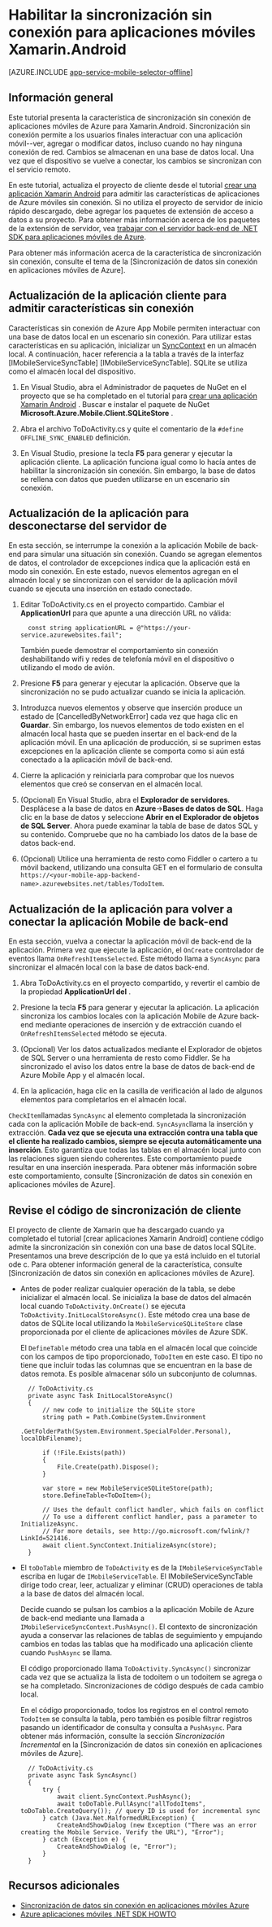 <properties
    pageTitle="Habilitar la sincronización sin conexión para su aplicación de Azure Mobile (Xamarin Android)"
    description="Aprenda a usar la aplicación servicio Mobile App a caché y sincronización de datos sin conexión en la aplicación Xamarin Android"
    documentationCenter="xamarin"
    authors="adrianhall"
    manager="dwrede"
    editor=""
    services="app-service\mobile"/>

<tags
    ms.service="app-service-mobile"
    ms.workload="mobile"
    ms.tgt_pltfrm="mobile-xamarin-android"
    ms.devlang="dotnet"
    ms.topic="article"
    ms.date="10/01/2016"
    ms.author="adrianha"/>

# <a name="enable-offline-sync-for-your-xamarinandroid-mobile-app"></a>Habilitar la sincronización sin conexión para aplicaciones móviles Xamarin.Android

[AZURE.INCLUDE [app-service-mobile-selector-offline](../../includes/app-service-mobile-selector-offline.md)]

## <a name="overview"></a>Información general

Este tutorial presenta la característica de sincronización sin conexión de aplicaciones móviles de Azure para Xamarin.Android. Sincronización sin conexión permite a los usuarios finales interactuar con una aplicación móvil--ver, agregar o modificar datos, incluso cuando no hay ninguna conexión de red. Cambios se almacenan en una base de datos local.
Una vez que el dispositivo se vuelve a conectar, los cambios se sincronizan con el servicio remoto.

En este tutorial, actualiza el proyecto de cliente desde el tutorial [crear una aplicación Xamarin Android] para admitir las características de aplicaciones de Azure móviles sin conexión. Si no utiliza el proyecto de servidor de inicio rápido descargado, debe agregar los paquetes de extensión de acceso a datos a su proyecto. Para obtener más información acerca de los paquetes de la extensión de servidor, vea [trabajar con el servidor back-end de .NET SDK para aplicaciones móviles de Azure](app-service-mobile-dotnet-backend-how-to-use-server-sdk.md).

Para obtener más información acerca de la característica de sincronización sin conexión, consulte el tema de la [Sincronización de datos sin conexión en aplicaciones móviles de Azure].

## <a name="update-the-client-app-to-support-offline-features"></a>Actualización de la aplicación cliente para admitir características sin conexión

Características sin conexión de Azure App Mobile permiten interactuar con una base de datos local en un escenario sin conexión. Para utilizar estas características en su aplicación, inicializar un [SyncContext] en un almacén local. A continuación, hacer referencia a la tabla a través de la interfaz [IMobileServiceSyncTable] [IMobileServiceSyncTable]. SQLite se utiliza como el almacén local del dispositivo.

1. En Visual Studio, abra el Administrador de paquetes de NuGet en el proyecto que se ha completado en el tutorial para [crear una aplicación Xamarin Android] .  Buscar e instalar el paquete de NuGet **Microsoft.Azure.Mobile.Client.SQLiteStore** .

2. Abra el archivo ToDoActivity.cs y quite el comentario de la `#define OFFLINE_SYNC_ENABLED` definición.

3. En Visual Studio, presione la tecla **F5** para generar y ejecutar la aplicación cliente. La aplicación funciona igual como lo hacía antes de habilitar la sincronización sin conexión. Sin embargo, la base de datos se rellena con datos que pueden utilizarse en un escenario sin conexión.

## <a name="update-sync"></a>Actualización de la aplicación para desconectarse del servidor de

En esta sección, se interrumpe la conexión a la aplicación Mobile de back-end para simular una situación sin conexión. Cuando se agregan elementos de datos, el controlador de excepciones indica que la aplicación está en modo sin conexión. En este estado, nuevos elementos agregan en el almacén local y se sincronizan con el servidor de la aplicación móvil cuando se ejecuta una inserción en estado conectado.

1. Editar ToDoActivity.cs en el proyecto compartido. Cambiar el **ApplicationUrl** para que apunte a una dirección URL no válida:

         const string applicationURL = @"https://your-service.azurewebsites.fail";

    También puede demostrar el comportamiento sin conexión deshabilitando wifi y redes de telefonía móvil en el dispositivo o utilizando el modo de avión.

2. Presione **F5** para generar y ejecutar la aplicación. Observe que la sincronización no se pudo actualizar cuando se inicia la aplicación.

3. Introduzca nuevos elementos y observe que inserción produce un estado de [CancelledByNetworkError] cada vez que haga clic en **Guardar**. Sin embargo, los nuevos elementos de todo existen en el almacén local hasta que se pueden insertar en el back-end de la aplicación móvil.  En una aplicación de producción, si se suprimen estas excepciones en la aplicación cliente se comporta como si aún está conectado a la aplicación móvil de back-end.

4. Cierre la aplicación y reiniciarla para comprobar que los nuevos elementos que creó se conservan en el almacén local.

5. (Opcional) En Visual Studio, abra el **Explorador de servidores**. Desplácese a la base de datos en **Azure**->**Bases de datos de SQL**. Haga clic en la base de datos y seleccione **Abrir en el Explorador de objetos de SQL Server**. Ahora puede examinar la tabla de base de datos SQL y su contenido. Compruebe que no ha cambiado los datos de la base de datos back-end.

6. (Opcional) Utilice una herramienta de resto como Fiddler o cartero a tu móvil backend, utilizando una consulta GET en el formulario de consulta `https://<your-mobile-app-backend-name>.azurewebsites.net/tables/TodoItem`.

## <a name="update-online-app"></a>Actualización de la aplicación para volver a conectar la aplicación Mobile de back-end

En esta sección, vuelva a conectar la aplicación móvil de back-end de la aplicación. Primera vez que ejecute la aplicación, el `OnCreate` controlador de eventos llama `OnRefreshItemsSelected`. Este método llama a `SyncAsync` para sincronizar el almacén local con la base de datos back-end.

1. Abra ToDoActivity.cs en el proyecto compartido, y revertir el cambio de la propiedad **ApplicationUrl del** .

2. Presione la tecla **F5** para generar y ejecutar la aplicación. La aplicación sincroniza los cambios locales con la aplicación Mobile de Azure back-end mediante operaciones de inserción y de extracción cuando el `OnRefreshItemsSelected` método se ejecuta.

3. (Opcional) Ver los datos actualizados mediante el Explorador de objetos de SQL Server o una herramienta de resto como Fiddler. Se ha sincronizado el aviso los datos entre la base de datos de back-end de Azure Mobile App y el almacén local.

4. En la aplicación, haga clic en la casilla de verificación al lado de algunos elementos para completarlos en el almacén local.

  `CheckItem`llamadas `SyncAsync` al elemento completada la sincronización cada con la aplicación Mobile de back-end. `SyncAsync`llama la inserción y extracción. **Cada vez que se ejecuta una extracción contra una tabla que el cliente ha realizado cambios, siempre se ejecuta automáticamente una inserción**. Esto garantiza que todas las tablas en el almacén local junto con las relaciones siguen siendo coherentes. Este comportamiento puede resultar en una inserción inesperada. Para obtener más información sobre este comportamiento, consulte [Sincronización de datos sin conexión en aplicaciones móviles de Azure].

## <a name="review-the-client-sync-code"></a>Revise el código de sincronización de cliente

El proyecto de cliente de Xamarin que ha descargado cuando ya completado el tutorial [crear aplicaciones Xamarin Android] contiene código admite la sincronización sin conexión con una base de datos local SQLite. Presentamos una breve descripción de lo que ya está incluido en el tutorial ode c. Para obtener información general de la característica, consulte [Sincronización de datos sin conexión en aplicaciones móviles de Azure].

* Antes de poder realizar cualquier operación de la tabla, se debe inicializar el almacén local. Se inicializa la base de datos del almacén local cuando `ToDoActivity.OnCreate()` se ejecuta `ToDoActivity.InitLocalStoreAsync()`. Este método crea una base de datos de SQLite local utilizando la `MobileServiceSQLiteStore` clase proporcionada por el cliente de aplicaciones móviles de Azure SDK.

    El `DefineTable` método crea una tabla en el almacén local que coincide con los campos de tipo proporcionado, `ToDoItem` en este caso. El tipo no tiene que incluir todas las columnas que se encuentran en la base de datos remota. Es posible almacenar sólo un subconjunto de columnas.

        // ToDoActivity.cs
        private async Task InitLocalStoreAsync()
        {
            // new code to initialize the SQLite store
            string path = Path.Combine(System.Environment
                .GetFolderPath(System.Environment.SpecialFolder.Personal), localDbFilename);

            if (!File.Exists(path))
            {
                File.Create(path).Dispose();
            }

            var store = new MobileServiceSQLiteStore(path);
            store.DefineTable<ToDoItem>();

            // Uses the default conflict handler, which fails on conflict
            // To use a different conflict handler, pass a parameter to InitializeAsync.
            // For more details, see http://go.microsoft.com/fwlink/?LinkId=521416.
            await client.SyncContext.InitializeAsync(store);
        }


* El `toDoTable` miembro de `ToDoActivity` es de la `IMobileServiceSyncTable` escriba en lugar de `IMobileServiceTable`. El IMobileServiceSyncTable dirige todo crear, leer, actualizar y eliminar (CRUD) operaciones de tabla a la base de datos del almacén local.

    Decide cuando se pulsan los cambios a la aplicación Mobile de Azure de back-end mediante una llamada a `IMobileServiceSyncContext.PushAsync()`. El contexto de sincronización ayuda a conservar las relaciones de tablas de seguimiento y empujando cambios en todas las tablas que ha modificado una aplicación cliente cuando `PushAsync` se llama.

    El código proporcionado llama `ToDoActivity.SyncAsync()` sincronizar cada vez que se actualiza la lista de todoitem o un todoitem se agrega o se ha completado. Sincronizaciones de código después de cada cambio local.

    En el código proporcionado, todos los registros en el control remoto `TodoItem` se consulta la tabla, pero también es posible filtrar registros pasando un identificador de consulta y consulta a `PushAsync`. Para obtener más información, consulte la sección *Sincronización Incremental* en la [Sincronización de datos sin conexión en aplicaciones móviles de Azure].

        // ToDoActivity.cs
        private async Task SyncAsync()
        {
            try {
                await client.SyncContext.PushAsync();
                await toDoTable.PullAsync("allTodoItems", toDoTable.CreateQuery()); // query ID is used for incremental sync
            } catch (Java.Net.MalformedURLException) {
                CreateAndShowDialog (new Exception ("There was an error creating the Mobile Service. Verify the URL"), "Error");
            } catch (Exception e) {
                CreateAndShowDialog (e, "Error");
            }
        }

## <a name="additional-resources"></a>Recursos adicionales

* [Sincronización de datos sin conexión en aplicaciones móviles Azure]
* [Azure aplicaciones móviles .NET SDK HOWTO][8]

<!-- URLs. -->
[Crear una aplicación Xamarin Android]: ../app-service-mobile-xamarin-android-get-started.md
[Sincronización de datos sin conexión en aplicaciones móviles Azure]: ../app-service-mobile-offline-data-sync.md

<!-- Images -->

<!-- URLs. -->
[Crear una aplicación Xamarin Android]: app-service-mobile-xamarin-android-get-started.md
[Sincronización de datos sin conexión en aplicaciones móviles Azure]: app-service-mobile-offline-data-sync.md
[Xamarin Studio]: http://xamarin.com/download
[Xamarin extension]: http://xamarin.com/visual-studio
[SyncContext]: https://msdn.microsoft.com/library/azure/microsoft.windowsazure.mobileservices.mobileserviceclient.synccontext(v=azure.10).aspx
[8]: app-service-mobile-dotnet-how-to-use-client-library.md
